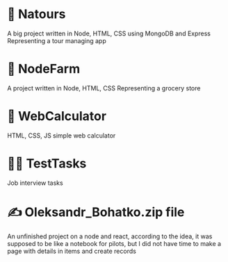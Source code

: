 # 🛫 Natours 
A big project written in Node, HTML, CSS using MongoDB and Express
Representing a tour managing app

# 🌽 NodeFarm 
A project written in Node, HTML, CSS 
Representing a grocery store

# 🧮 WebCalculator
HTML, CSS, JS simple web calculator

# 🧑‍💻 TestTasks 
Job interview tasks

# ✍️ Oleksandr_Bohatko.zip file 
An unfinished project on a node and react, according to the idea, it was supposed to be like a notebook for pilots, but I did not have time to make a page with details in items and create records
